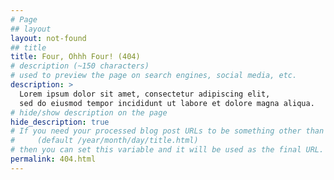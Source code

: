 ```yaml
---
# Page
## layout
layout: not-found
## title
title: Four, Ohhh Four! (404)
# description (~150 characters)
# used to preview the page on search engines, social media, etc.
description: >
  Lorem ipsum dolor sit amet, consectetur adipiscing elit,
  sed do eiusmod tempor incididunt ut labore et dolore magna aliqua.
# hide/show description on the page
hide_description: true
# If you need your processed blog post URLs to be something other than the site-wide style 
#     (default /year/month/day/title.html)
# then you can set this variable and it will be used as the final URL.
permalink: 404.html
---
```

